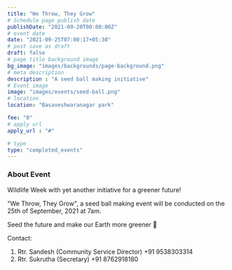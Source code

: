 ```yaml
---
title: "We Throw, They Grow"
# Schedule page publish date
publishDate: "2021-09-20T00:00:00Z"
# event date
date: "2021-09-25T07:00:17+05:30"
# post save as draft
draft: false
# page title background image
bg_image: "images/backgrounds/page-background.png"
# meta description
description : "A seed ball making initiative"
# Event image
image: "images/events/seed-ball.png"
# location
location: "Basaveshwaranagar park"

fee: "0"
# apply url
apply_url : "#"

# type
type: "completed_events"
---
```


### About Event

Wildlife Week with yet another initiative for a greener future!

"We Throw, They Grow", a seed ball making event will be conducted on the 25th of September, 2021 at 7am.

Seed the future and make our Earth more greener 💚

Contact:
1. Rtr. Sandesh (Community Service Director)
   +91 9538303314
2. Rtr. Sukrutha (Secretary)
   +91 8762918180